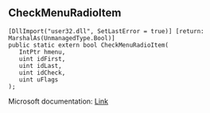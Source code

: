 ## CheckMenuRadioItem

```
[DllImport("user32.dll", SetLastError = true)] [return: MarshalAs(UnmanagedType.Bool)]
public static extern bool CheckMenuRadioItem(
   IntPtr hmenu,
   uint idFirst,
   uint idLast,
   uint idCheck,
   uint uFlags
);
```

Microsoft documentation: [Link](https://docs.microsoft.com/en-us/windows/win32/api/winuser/nf-winuser-checkmenuradioitem)
